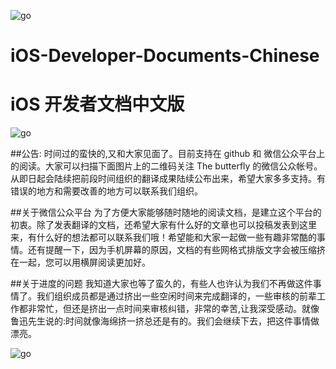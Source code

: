 ![go](https://github.com/iOS-Developer-Documents-Chinese/iOS-Developer-Documents-Chinese/blob/master/img/logo-01.jpg?raw=true)

# iOS-Developer-Documents-Chinese
iOS 开发者文档中文版  
===================================  

![go](https://github.com/iOS-Developer-Documents-Chinese/iOS-Developer-Documents-Chinese/blob/master/img/wangzhan-01.jpg?raw=true)


##公告:
时间过的蛮快的,又和大家见面了。目前支持在 github 和 微信公众平台上的阅读。大家可以扫描下面图片上的二维码关注 The butterfly 的微信公众帐号。从即日起会陆续把前段时间组织的翻译成果陆续公布出来，希望大家多多支持。有错误的地方和需要改善的地方可以联系我们组织。

##关于微信公众平台
为了方便大家能够随时随地的阅读文档，是建立这个平台的初衷。除了发表翻译的文档，还希望大家有什么好的文章也可以投稿发表到这里来，有什么好的想法都可以联系我们哦！希望能和大家一起做一些有趣非常酷的事情。还有提醒一下，因为手机屏幕的原因，文档的有些网格式排版文字会被压缩挤在一起，您可以用横屏阅读更加好。

##关于进度的问题
我知道大家也等了蛮久的，有些人也许认为我们不再做这件事情了。我们组织成员都是通过挤出一些空闲时间来完成翻译的，一些审核的前辈工作都非常忙，但还是挤出一点时间来审核纠错，非常的幸苦,让我深受感动。就像鲁迅先生说的:时间就像海绵挤一挤总还是有的。我们会继续下去，把这件事情做漂亮。











![go](https://github.com/iOS-Developer-Documents-Chinese/iOS-Developer-Documents-Chinese/blob/master/img/AI文件黑白-02.jpg?raw=true)

